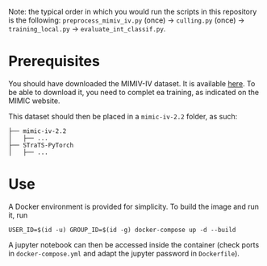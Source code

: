 Note: the typical order in which you would run the scripts in this repository is the following: 
`preprocess_mimiv_iv.py` (once) $\to$ `culling.py` (once) $\to$ `training_local.py` $\to$ `evaluate_int_classif.py`.

# Prerequisites

You should have downloaded the MIMIV-IV dataset. It is available [here](https://physionet.org/content/mimiciv/2.2/). To be able to download it, you need to complet ea training, as indicated on the MIMIC website.

This dataset should then be placed in a `mimic-iv-2.2` folder, as such:

```
├── mimic-iv-2.2
│   ├── ...
├── STraTS-PyTorch 
│   ├── ...
```

# Use

A Docker environment is provided for simplicity. To build the image and run it, run

```
USER_ID=$(id -u) GROUP_ID=$(id -g) docker-compose up -d --build
```

A jupyter notebook can then be accessed inside the container (check ports in `docker-compose.yml` and adapt the jupyter password in `Dockerfile`).

